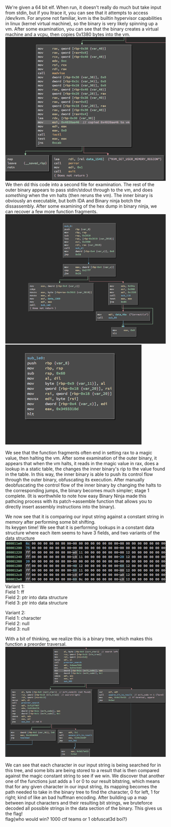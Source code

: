 We're given a 64 bit elf. When run, it doesn't really do much but take input from stdin, but if you ltrace it, you can see that it attempts to access /dev/kvm. For anyone not familiar, kvm is the builtin hypervisor capabilities in linux (kernel virtual machine), so the binary is very likely spinning up a vm. After some examination, you can see that the binary creates a virtual machine and a vcpu, then copies 0x1380 bytes into the vm. 
![](copied_region.png?raw=true)  
We then dd this code into a second file for examination. The rest of the outer binary appears to pass stdin/stdout through to the vm, and does *something* when the vm halts (then reruns the vm). The inner binary is obviously an executable, but both IDA and Binary ninja botch the dissassembly. After some examining of the hex dump in binary ninja, we can recover a few more function fragments.
![](broken_cfg.png?raw=true)
![](broken_cfg2.png?raw=true)

We see that the function fragments often end in setting rax to a magic value, then halting the vm. After some examination of the outer binary, it appears that when the vm halts, it reads in the magic value in rax, does a lookup in a static table, the changes the inner binary's rip to the value found in the table.
In this way, the inner binary is able to push its control flow through the outer binary, obfuscating its execution. After manually deobfuscating the control flow of the inner binary by changing the halts to the corresponding jumps, the binary becomes much simpler; stage 1 complete. (It is worthwhile to note how easy Binary Ninja made this pathcing process with its patch->assemble function that allows you to directly insert assembly instructions into the binary).  

We now see that it is comparing our input string against a constant string in memory after performing some bit shifting.   
Its keygen time!
We see that it is performing lookups in a constant data structure where each item seems to have 3 fields, and two variants of the data structure  
![](bin_tree.png?raw=true)  
Variant  1:  
Field 1: ff  
Field 2: ptr into data structure  
Field 3: ptr into data structure  

Variant 2:  
Field 1: character  
Field 2: null  
Field 3: null  

With a bit of thinking, we realize this is a binary tree, which makes this function a preorder traversal.
![](preorder_search.png?raw=true)  

We can see that each character in our input string is being searched for in this tree, and some bits are being stored to a result that is then compared against the magic constant string to see if we win. We discover that another one of the functions just adds a 1 or 0 to our result bitstring, which means that for any given character in our input string, its mapping becomes the path needed to take in the binary tree to find the character, 0 for left, 1 for right; kind of like an bad huffman encoding. After building up a map between input characters and their resulting bit strings, we bruteforce decoded all possible strings in the data section of the binary.
This gives us the flag!  
flag{who would win? 1000 ctf teams or 1 obfuscat3d boi?}



